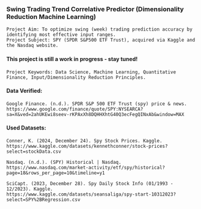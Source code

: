 ### Swing Trading Trend Correlative Predictor (Dimensionality Reduction Machine Learning)
    Project Aim: To optimize swing (week) trading prediction accuracy by identifying most effective input ranges.
    Project Subject: SPY (SPDR S&P500 ETF Trust), acquired via Kaggle and the Nasdaq website.

#### This project is still a work in progress - stay tuned!
    Project Keywords: Data Science, Machine Learning, Quantitative Finance, Input/Dimensionality Reduction Principles.

#### Data Verified:
    Google Finance. (n.d.). SPDR S&P 500 ETF Trust (spy) price & news. 
    https://www.google.com/finance/quote/SPY:NYSEARCA?sa=X&ved=2ahUKEwi8seev-rKPAxXh8DQHHXhtG40Q3ecFegQINxAb&window=MAX 
    
#### Used Datasets:
    Conner, K. (2024, December 24). Spy Stock Prices. Kaggle. 
    https://www.kaggle.com/datasets/kennethconner/stock-prices?select=stockData.csv 
    
    Nasdaq. (n.d.). (SPY) Historical | Nasdaq. 
    https://www.nasdaq.com/market-activity/etf/spy/historical?page=18&rows_per_page=10&timeline=y1 
    
    SciCapt. (2023, December 28). Spy Daily Stock Info (01/1993 - 12/2023). Kaggle. 
    https://www.kaggle.com/datasets/seansaliga/spy-start-10312023?select=SPY%2BRegression.csv 
